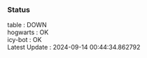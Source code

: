 ### Status


table : DOWN  
hogwarts : OK  
icy-bot : OK  
Latest Update : 2024-09-14 00:44:34.862792
